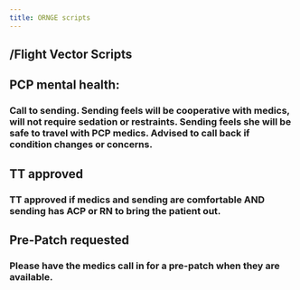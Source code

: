 ```yaml
---
title: ORNGE scripts
---
```


## /Flight Vector Scripts
## **PCP mental health**:
### Call to sending.  Sending feels will be cooperative with medics, will not require sedation or restraints.  Sending feels she will be safe to travel with PCP medics.  Advised to call back if condition changes or concerns.
## **TT approved**
### TT approved if medics and sending are comfortable AND sending has ACP or RN to bring the patient out.
## **Pre-Patch requested**
### Please have the medics call in for a pre-patch when they are available.
##
